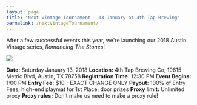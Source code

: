 ```yaml
---
layout: page
title: "Next Vintage Tournament - 13 January at 4th Tap Brewing"
permalink: /nextVintageTournament/
---
```

After a few successful events this year, we're launching our 2018 Austin Vintage series, *Romancing The Stones*!

![](https://images.lonestarlhurgoyfs.com/2018-01-13/poster.jpg) 

**Date:** Saturday January 13, 2018
**Location:** 4th Tap Brewing Co, 10615 Metric Blvd, Austin, TX 78758
**Registration Time:** 12:30 PM
**Event Begins:** 1:00 PM
**Entry Fee:** $10 - EXACT CHANGE ONLY
**Payout:** 100% of Entry Fees; high-end playmat for 1st Place; door prizes
**Proxy limit:** Unlimited proxy
**Proxy rules:** Don’t make us need to make a proxy rule!